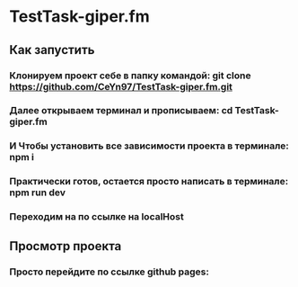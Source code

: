 # TestTask-giper.fm

## Как запустить

### Клонируем проект себе в папку командой: git clone https://github.com/CeYn97/TestTask-giper.fm.git

### Далее открываем терминал и прописываем: cd TestTask-giper.fm

### И Чтобы установить все зависимости проекта в терминале: npm i

### Практически готов, остается просто написать в терминале: npm run dev

### Переходим на по ссылке на localHost

## Просмотр проекта

### Просто перейдите по ссылке github pages:
